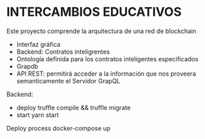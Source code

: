 # INTERCAMBIOS EDUCATIVOS


Este proyecto comprende la arquitectura de una red de blockchain

- Interfaz gráfica
- Backend: Contratos inteligrentes 
- Ontología definida para los contratos inteligentes especificados
- Grapdb 
- API REST: permitirá acceder a la información que nos proveera semanticamente el Servidor GrapQL

Backend: 
- deploy
        truffle compile && truffle migrate
- start
        yarn start

Deploy process
docker-compose up

